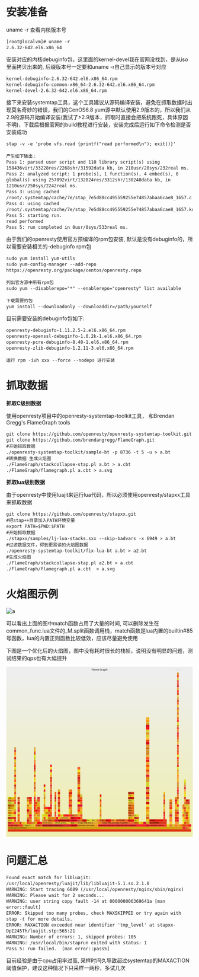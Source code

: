 # 安装准备

uname -r 查看内核版本号

```
[root@localvm]# uname -r
2.6.32-642.el6.x86_64
```

安装对应的内核debuginfo包，这里面的kernel-devel我在官网没找到，是从iso里面拷贝出来的, 后缀版本号一定要和uname -r自己显示的版本号对应

```
kernel-debuginfo-2.6.32-642.el6.x86_64.rpm
kernel-debuginfo-common-x86_64-2.6.32-642.el6.x86_64.rpm
kernel-devel-2.6.32-642.el6.x86_64.rpm
```

接下来安装systemtap工具，这个工具建议从源码编译安装，避免在抓取数据时出现莫名奇妙的错误，我们的CenOS6.8 yum源中默认使用2.9版本的，所以我们从2.9的源码开始编译安装(我试了>2.9版本，抓取时直接会把系统跑死，具体原因不明)，下载后根据官网的build教程进行安装，安装完成后运行如下命令检测是否安装成功

```
stap -v -e 'probe vfs.read {printf("read performed\n"); exit()}'

产生如下输出：
Pass 1: parsed user script and 110 library script(s) using 158436virt/33228res/2268shr/31592data kb, in 210usr/20sys/232real ms.
Pass 2: analyzed script: 1 probe(s), 1 function(s), 4 embed(s), 0 global(s) using 257092virt/132824res/3312shr/130248data kb, in 1210usr/250sys/2242real ms.
Pass 3: using cached /root/.systemtap/cache/7e/stap_7e5d88cc495559255e74857abaa6cae8_1657.c
Pass 4: using cached /root/.systemtap/cache/7e/stap_7e5d88cc495559255e74857abaa6cae8_1657.ko
Pass 5: starting run.
read performed
Pass 5: run completed in 0usr/0sys/533real ms.
```



由于我们的openresty使用官方预编译的rpm包安装, 默认是没有debuginfo的，所以需要安装相关的-debuginfo rpm包

```
sudo yum install yum-utils
sudo yum-config-manager --add-repo https://openresty.org/package/centos/openresty.repo

列出官方源中所有rpm包
sudo yum --disablerepo="*" --enablerepo="openresty" list available

下载需要的包
yum install --downloadonly --downloaddir=/path/yourself
```

目前需要安装的debuginfo包如下:

```
openresty-debuginfo-1.11.2.5-2.el6.x86_64.rpm
openresty-openssl-debuginfo-1.0.2k-1.el6.x86_64.rpm
openresty-pcre-debuginfo-8.40-1.el6.x86_64.rpm
openresty-zlib-debuginfo-1.2.11-3.el6.x86_64.rpm

运行 rpm -ivh xxx --force --nodeps 进行安装
```

# 抓取数据

**抓取C级别数据**

使用openresty项目中的openresty-systemtap-toolkit工具， 和Brendan Gregg's FlameGraph tools

```
git clone https://github.com/openresty/openresty-systemtap-toolkit.git
git clone https://github.com/brendangregg/FlameGraph.git
#开始抓取数据
./openresty-systemtap-toolkit/sample-bt -p 8736 -t 5 -u > a.bt
#转换数据 生成火焰图
./FlameGraph/stackcollapse-stap.pl a.bt > a.cbt
./FlameGraph/flamegraph.pl a.cbt > a.svg
```

**抓取lua级别数据**

由于openresty中使用luajit来运行lua代码，所以必须使用openresty/stapxx工具来抓取数据

```
git clone https://github.com/openresty/stapxx.git
#把stap++目录加入PATH环境变量
export PATH=$PWD:$PATH
#开始抓取数据
./stapxx/samples/lj-lua-stacks.sxx --skip-badvars -x 6949 > a.bt
#过滤数据文件，得到更易读的火焰图数据
./openresty-systemtap-toolkit/fix-lua-bt a.bt > a2.bt
#生成火焰图
./FlameGraph/stackcollapse-stap.pl a2.bt > a.cbt
./FlameGraph/flamegraph.pl a.cbt  > a.svg
```



# 火焰图示例

![a](https://github.com/FMLS/blog/blob/master/openresty_flame_graph/a.avg)

可以看出上面的图中match函数占用了大量的时间, 可以删除发生在common_func.lua文件的_M.split函数调用栈，match函数是lua内置的builtin#85号函数，lua的内置正则函数比较低效，应该尽量避免使用

下图是一个优化后的火焰图，图中没有耗时很长的栈帧，说明没有明显的问题，测试结果的qps也有大幅提升

![normal](https://github.com/FMLS/blog/blob/master/openresty_flame_graph/normal.svg)



# 问题汇总



```
Found exact match for libluajit: /usr/local/openresty/luajit/lib/libluajit-5.1.so.2.1.0
WARNING: Start tracing 6089 (/usr/local/openresty/nginx/sbin/nginx)
WARNING: Please wait for 2 seconds...
WARNING: user string copy fault -14 at 000000006369641a [man error::fault]
ERROR: Skipped too many probes, check MAXSKIPPED or try again with stap -t for more details.
ERROR: MAXACTION exceeded near identifier 'tmp_level' at stapxx-DpI245Th/luajit.stp:565:21
WARNING: Number of errors: 1, skipped probes: 105
WARNING: /usr/local/bin/staprun exited with status: 1
Pass 5: run failed.  [man error::pass5]
```

目前经验是由于cpu占用率过高, 采样时间久导致超过systemtap的MAXACTION阈值保护，建议这种情况下只采样一两秒，多试几次